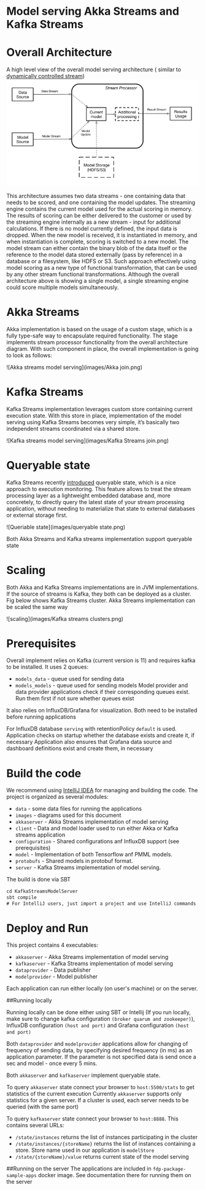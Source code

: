 # Model serving Akka Streams and Kafka Streams

# Overall Architecture

A high level view of the overall model serving architecture (
similar to [dynamically controlled stream](https://data-artisans.com/blog/bettercloud-dynamic-alerting-apache-flink)) 
![Overall architecture of model serving](images/overallModelServing.png)


This architecture assumes two data streams - one containing data that needs to be scored, and one containing the model updates. The streaming engine contains the current model used for the actual scoring in memory. The results of scoring can be either delivered to the customer or used by the streaming engine internally as a new stream - input for additional calculations. If there is no model currently defined, the input data is dropped. When the new model is received, it is instantiated in memory, and when instantiation is complete, scoring is switched to a new model. The model stream can either contain the binary blob of the data itself or the reference to the model data stored externally (pass by reference) in a database or a filesystem, like HDFS or S3. 
Such approach effectively using model scoring as a new type of functional transformation, that can be used by any other stream functional transformations.
Although the overall architecture above is showing a single model, a single streaming engine could score multiple models simultaneously. 

# Akka Streams

Akka implementation is based on the usage of a custom stage, which is a fully type-safe way to encapsulate required functionality. 
The stage implements stream processor functionality from the overall architecture diagram. 
With such component in place, the overall implementation is going to look as follows:


![Akka streams model serving](images/Akka join.png)


# Kafka Streams

Kafka Streams implementation leverages custom store containing current execution state.
With this store in place, implementation of the model serving using Kafka 
Streams becomes very simple, it’s basically two independent streams coordinated via a shared store. 


![Kafka streams model serving](images/Kafka Streams join.png)


# Queryable state

Kafka Streams  recently [introduced](https://docs.confluent.io/current/streams/developer-guide.html#id8) queryable state, which is 
a nice approach to execution monitoring.
This feature allows to treat the stream processing layer as a 
lightweight embedded database and, more concretely, to directly query the latest state of your stream processing application, without needing to materialize that state to external databases or external storage first.


![Queriable state](images/queryable state.png)

Both Akka Streams and Kafka streams implementation support queryable state

# Scaling

Both Akka and Kafka Streams implementations are in JVM implementations.
If the source of streams is Kafka, they both can be deployed as a cluster.
Fig below shows Kafka Streams cluster. Akka Streams implementation can be scaled the same way

![scaling](images/Kafka streams clusters.png)


# Prerequisites

Overall implement relies on Kafka (current version is 11) and requires kafka to be installed.
It uses 2 queues:
* `models_data` - queue used for sending data
* `models_models` - queue used for sending models
Model provider and data provider applications check if their corresponding queues exist. Run them 
first if not sure whether queues exist

It also relies on InfluxDB/Grafana for visualization. Both need to be installed before running applications

For InfluxDB database `serving` with retentionPolicy `default` is used. Application checks on startup whether the database exists and create it, if necessary
Application also ensures that Grafana data source and dashboard definitions exist and create them, in necessary


# Build the code

We recommend using [IntelliJ IDEA](https://www.jetbrains.com/idea/) for managing and building the code. The project is organized as several modules:

* `data` - some data files for running the applications
* `images` - diagrams used for this document
* `akkaserver` - Akka Streams implementation of model serving
* `client` - Data and model loader used to run either Akka or Kafka streams application
* `configuration` - Shared configurations anf InfluxDB support (see prerequisites)
* `model` - Implementation of both Tensorflow anf PMML models.
* `protobufs` - Shared models in protobuf format.
* `server` -  Kafka Streams implementation of model serving.

The build is done via SBT

    cd KafkaStreamsModelServer
    sbt compile
    # For IntelliJ users, just import a project and use IntelliJ commands

# Deploy and Run

This project contains 4 executables:
* `akkaserver`    - Akka Streams implementation of model serving
* `kafkaserver`   - Kafka Streams implementation of model serving
* `dataprovider`  - Data publisher
* `modelprovider` - Model publisher

Each application can run either locally (on user's machine) or on the server.

##Running locally

Running locally can be done either using SBT or Intellij (If you run locally, make sure to change 
kafka configuration `(broker quarum and zookeeper)`), InfluxDB configuration `(host and port)` and 
Grafana configuration `(host and port)`

Both `dataprovider` and `modelprovider` applications allow for changing of frequency of sending data, by
specifying desired frequency (in ms) as an application parameter. If the parameter is not specified
data is send once a sec and model - once every 5 mins.

Both `akkaserver` and `kafkaserver` implement queryable state. 

To query `akkaserver` state connect your browser to `host:5500/stats` to get statistics of the current execution
Currently `akkaserver` supports only statistics for a given server. If a cluster is used, each server needs to be
queried (with the same port)


To query `kafkaserver` state connect your browser to `host:8888`. This contains several URLs:
* `/state/instances` returns the list of instances participating in the cluster
* `/state/instances/{storeName}` returns the list of instances containing a store. Store name used 
in our application is `modelStore`
* `/state/{storeName}/value` returns current state of the model serving

##Running on the server
The applications are included in `fdp-package-sample-apps` docker image. See documentation there
for running them on the server




